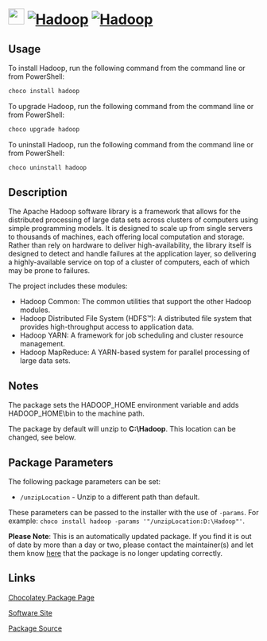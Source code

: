﻿# <img src="https://cdn.jsdelivr.net/gh/mkevenaar/chocolatey-packages@9abedd955985420fc0726492cd23345d4c45a9d0/icons/hadoop.png" width="32" height="32"/> [![Hadoop](https://img.shields.io/chocolatey/v/hadoop.svg?label=Hadoop)](https://community.chocolatey.org/packages/hadoop) [![Hadoop](https://img.shields.io/chocolatey/dt/hadoop.svg)](https://community.chocolatey.org/packages/hadoop)

## Usage

To install Hadoop, run the following command from the command line or from PowerShell:

```powershell
choco install hadoop
```

To upgrade Hadoop, run the following command from the command line or from PowerShell:

```powershell
choco upgrade hadoop
```

To uninstall Hadoop, run the following command from the command line or from PowerShell:

```powershell
choco uninstall hadoop
```

## Description

The Apache Hadoop software library is a framework that allows for the distributed processing of large data sets across clusters of computers using simple programming models. It is designed to scale up from single servers to thousands of machines, each offering local computation and storage. Rather than rely on hardware to deliver high-availability, the library itself is designed to detect and handle failures at the application layer, so delivering a highly-available service on top of a cluster of computers, each of which may be prone to failures.

The project includes these modules:

* Hadoop Common: The common utilities that support the other Hadoop modules.
* Hadoop Distributed File System (HDFS™): A distributed file system that provides high-throughput access to application data.
* Hadoop YARN: A framework for job scheduling and cluster resource management.
* Hadoop MapReduce: A YARN-based system for parallel processing of large data sets.

## Notes
The package sets the HADOOP\_HOME environment variable and adds HADOOP\_HOME\bin to the machine path.

The package by default will unzip to **C:\Hadoop**. This location can be changed, see below.

## Package Parameters
The following package parameters can be set:

* `/unzipLocation` - Unzip to a different path than default.

These parameters can be passed to the installer with the use of `-params`.
For example: `choco install hadoop -params '"/unzipLocation:D:\Hadoop"'`.

**Please Note**: This is an automatically updated package. If you find it is
out of date by more than a day or two, please contact the maintainer(s) and
let them know [here](https://github.com/mkevenaar/chocolatey-packages/issues) that the package is no longer updating correctly.


## Links

[Chocolatey Package Page](https://community.chocolatey.org/packages/hadoop)

[Software Site](http://hadoop.apache.org/)

[Package Source](https://github.com/mkevenaar/chocolatey-packages/tree/master/automatic/hadoop)

